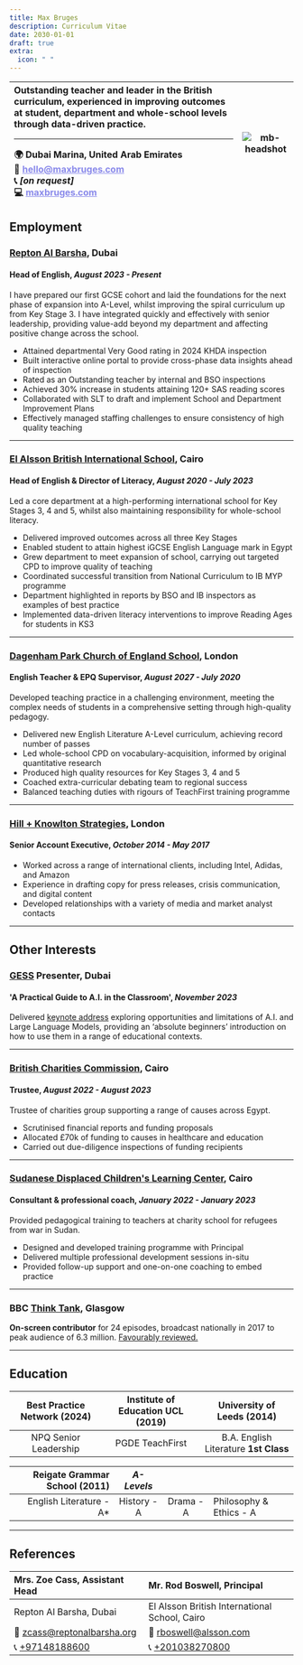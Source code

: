```yaml
---
title: Max Bruges
description: Curriculum Vitae
date: 2030-01-01
draft: true
extra:
  icon: " "
---
```


<!-- <style>
    body {
        max-width: 720px;
        display: block;
        margin-left: auto;
        margin-right: auto;
        line-height: 1.4;
    }
    img {
        max-height: 27em
    }
    table {
        min-width: 100%
    }

    h1 {
        text-align:center;
        border:none;
    }

    p, h3, h4 {
        margin-bottom: 0.5em;
        padding-bottom: 0.2em;
        margin-top: 0.7em;
    }

    @counter-style contact {
    system: cyclic;
    symbols:  🌍 📧 📞 💻 ;
    suffix: "  ";
}

    table li {
        list-style-type: contact;
        font-weight: 400;
        padding-left: 0.2em;
        margin-left: 0.1em;
    }

    table ul {
        margin-left:-10px
    }

    a {
        color:#000099;
    }
    </style>

<div style="background:rgba(240, 248, 255, 0.5);border-top:solid 1px black;"> -->

<style>
table th a {
    filter: brightness(170%);
    color:#51518a;
}
</style>

| **Outstanding teacher and leader in the British curriculum, experienced in improving outcomes at student, department and whole-school levels through data-driven practice.** <hr>🌍 Dubai Marina, United Arab Emirates <br> 📧  [hello@maxbruges.com](mailto:hello@maxbruges.com)<br> 📞 *[on request]*<br> 💻 [maxbruges.com](https://maxbruges.com/)  | ![mb-headshot](/images/headshot.webp) |
| :----- | :----: |

## Employment

### [Repton Al Barsha](https://www.reptonalbarsha.org/), Dubai

#### Head of English, *August 2023 - **Present***

I have prepared our first GCSE cohort and laid the foundations for the next phase of expansion into A-Level, whilst improving the spiral curriculum up from Key Stage 3. I have integrated quickly and effectively with senior leadership, providing value-add beyond my department and affecting positive change across the school.

- Attained departmental Very Good rating in 2024 KHDA inspection
- Built interactive online portal to provide cross-phase data insights ahead of inspection
- Rated as an Outstanding teacher by internal and BSO inspections
- Achieved 30% increase in students attaining 120+ SAS reading scores
- Collaborated with SLT to draft and implement School and Department Improvement Plans
- Effectively managed staffing challenges to ensure consistency of high quality teaching

---

### [El Alsson British International School](https://www.alsson.com/), Cairo

#### Head of English & Director of Literacy, *August 2020 - July 2023*

Led a core department at a high-performing international school for Key Stages 3, 4 and 5, whilst also maintaining responsibility for whole-school literacy.

- Delivered improved outcomes across all three Key Stages
- Enabled student to attain highest iGCSE English Language mark in Egypt
- Grew department to meet expansion of school, carrying out targeted CPD to improve quality of teaching
- Coordinated successful transition from National Curriculum to IB MYP programme
- Department highlighted in reports by BSO and IB inspectors as examples of best practice
- Implemented data-driven literacy interventions to improve Reading Ages for students in KS3

---

### [Dagenham Park Church of England School](https://www.dagenhampark.org.uk/), London

#### English Teacher & EPQ Supervisor, *August 2027 - July 2020*

Developed teaching practice in a challenging environment, meeting the complex needs of students in a comprehensive setting through high-quality pedagogy.

- Delivered new English Literature A-Level curriculum, achieving record number of passes
- Led whole-school CPD on vocabulary-acquisition, informed by original quantitative research
- Produced high quality resources for Key Stages 3, 4 and 5
- Coached extra-curricular debating team to regional success
- Balanced teaching duties with rigours of TeachFirst training programme

---

### [Hill + Knowlton Strategies](https://hillandknowlton.com/office/london), London

#### Senior Account Executive, *October 2014 - May 2017*

- Worked across a range of international clients, including Intel, Adidas, and Amazon
- Experience in drafting copy for press releases, crisis communication, and digital content
- Developed relationships with a variety of media and market analyst contacts

---

## Other Interests

### [GESS](https://www.gessdubai.com/max-bruges) Presenter, Dubai

#### 'A Practical Guide to A.I. in the Classroom', *November 2023*

Delivered [keynote address](https://docs.google.com/presentation/d/1vKS0qiiHxLfrBxObR0uHraTY0QizGz_CDexdOevXeIE/) exploring opportunities and limitations of A.I. and Large Language Models, providing an ‘absolute beginners’ introduction on how to use them in a range of educational contexts.

---

### [British Charities Commission](https://register-of-charities.charitycommission.gov.uk/charity-search/-/charity-details/243384/trustees), Cairo

#### Trustee, *August 2022 - August 2023*

Trustee of charities group supporting a range of causes across Egypt.

- Scrutinised financial reports and funding proposals
- Allocated £70k of funding to causes in healthcare and education
- Carried out due-diligence inspections of funding recipients

---

### [Sudanese Displaced Children's Learning Center](https://www.sdclc.org/), Cairo

#### Consultant & professional coach, *January 2022 - January 2023*

Provided pedagogical training to teachers at charity school for refugees from war in Sudan.

- Designed and developed training programme with Principal
- Delivered multiple professional development sessions in-situ
- Provided follow-up support and one-on-one coaching to embed practice

---

### BBC [Think Tank](https://www.bbc.co.uk/programmes/b07qtbjg), Glasgow

**On-screen contributor** for 24 episodes, broadcast nationally in 2017 to peak audience of 6.3 million. [Favourably reviewed.](https://www.theguardian.com/tv-and-radio/tvandradioblog/2016/mar/21/think-tank-bill-turnbulls-addictive-new-quiz-is-the-next-daytime-tv-smash#:~:text=max%20has)

---

## Education

| Best Practice Network (2024) | Institute of Education UCL (2019) | University of Leeds (2014) |
| :---: | :---: | :---: |
| NPQ Senior Leadership | PGDE TeachFirst | B.A. English Literature **1st Class** |

| Reigate Grammar School (2011) | *A-Levels* | | |
| ---: | :---: | :---: | :--- |
| English Literature - A* | History - A | Drama - A | Philosophy & Ethics - A  |

---

## References

| Mrs. Zoe Cass, Assistant Head | Mr. Rod Boswell, Principal |
| :--- | :--- |
| Repton Al Barsha, Dubai | El Alsson British International School, Cairo |
| 📧 [zcass@reptonalbarsha.org](mailto:zcass@reptonalbarsha.org) | 📧 [rboswell@alsson.com](mailto:rboswell@alsson.com) |
| 📞 [+97148188600](tel:+97148188600) | 📞 [+201038270800](tel:+201038270800) |
